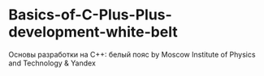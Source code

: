 # Basics-of-C-Plus-Plus-development-white-belt
Основы разработки на C++: белый пояс by Moscow Institute of Physics and Technology &amp; Yandex
